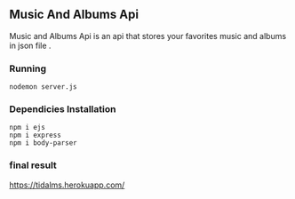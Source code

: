 ## Music And Albums Api

Music and Albums Api is an api that stores your favorites music and albums in json file .

### Running

```
nodemon server.js
```
### Dependicies Installation 

```
npm i ejs
npm i express
npm i body-parser
```
### final result 

https://tidalms.herokuapp.com/
